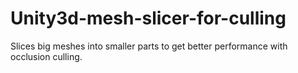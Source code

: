 # Unity3d-mesh-slicer-for-culling
Slices big meshes into smaller parts to get better performance with occlusion culling.
